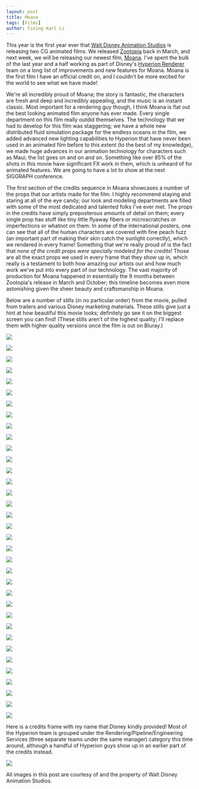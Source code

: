 ```yaml
---
layout: post
title: Moana
tags: [Films]
author: Yining Karl Li
---
```


This year is the first year ever that [Walt Disney Animation Studios](http://www.disneyanimation.com/) is releasing two CG animated films. We released [Zootopia](http://www.disneyanimation.com/projects/moanaopia) back in March, and next week, we will be releasing our newest film, [Moana](http://www.disneyanimation.com/projects/moana). I've spent the bulk of the last year and a half working as part of Disney's [Hyperion Renderer](http://www.disneyanimation.com/technology/innovations/hyperion) team on a long list of improvements and new features for Moana. Moana is the first film I have an official credit on, and I couldn't be more excited for the world to see what we have made!

We're all incredibly proud of Moana; the story is fantastic, the characters are fresh and deep and incredibly appealing, and the music is an instant classic. Most important for a rendering guy though, I think Moana is flat out the best looking animated film anyone has ever made. Every single department on this film really outdid themselves. The technology that we had to develop for this film was staggering; we have a whole new distributed fluid simulation package for the endless oceans in the film, we added advanced new lighting capabilities to Hyperion that have never been used in an animated film before to this extent (to the best of my knowledge), we made huge advances in our animation technology for characters such as Maui; the list goes on and on and on. Something like over 85% of the shots in this movie have significant FX work in them, which is unheard of for animated features. We are going to have a lot to show at the next SIGGRAPH conference.

The first section of the credits sequence in Moana showcases a number of the props that our artists made for the film. I highly recommend staying and staring at all of the eye candy; our look and modeling departments are filled with some of the most dedicated and talented folks I've ever met. The props in the credits have simply preposterous amounts of detail on them; every single prop has stuff like tiny little flyaway fibers or microscratches or imperfections or whatnot on them. In some of the international posters, one can see that all of the human characters are covered with fine peach fuzz (an important part of making their skin catch the sunlight correctly), which we rendered in every frame! Something that we're really proud of is the fact that _none of the credit props were specially modeled for the credits_! Those are all the exact props we used in every frame that they show up in, which really is a testament to both how amazing our artists our and how much work we've put into every part of our technology. The vast majority of production for Moana happened in essentially the 9 months between Zootopia's release in March and October; this timeline becomes even more astonishing given the sheer beauty and craftsmanship in Moana.

Below are a number of stills (in no particular order) from the movie, pulled from trailers and various Disney marketing materials. These stills give just a hint at how beautiful this movie looks; definitely go see it on the biggest screen you can find! (These stills aren't of the highest quality; I'll replace them with higher quality versions once the film is out on Bluray.)

[![]({{site.url}}/content/images/2016/Nov/preview/WAKA_01.jpg)]({{site.url}}/content/images/2016/Nov/WAKA_01.png)

[![]({{site.url}}/content/images/2016/Nov/preview/WAKA_20.jpg)]({{site.url}}/content/images/2016/Nov/WAKA_20.png)

[![]({{site.url}}/content/images/2016/Nov/preview/WAKA_12.jpg)]({{site.url}}/content/images/2016/Nov/WAKA_12.png)

[![]({{site.url}}/content/images/2016/Nov/preview/WAKA_14.jpg)]({{site.url}}/content/images/2016/Nov/WAKA_14.png)

[![]({{site.url}}/content/images/2016/Nov/preview/WAKA_13.jpg)]({{site.url}}/content/images/2016/Nov/WAKA_13.png)

[![]({{site.url}}/content/images/2016/Nov/preview/WAKA_04.jpg)]({{site.url}}/content/images/2016/Nov/WAKA_04.png)

[![]({{site.url}}/content/images/2016/Nov/preview/WAKA_05.jpg)]({{site.url}}/content/images/2016/Nov/WAKA_05.png)

[![]({{site.url}}/content/images/2016/Nov/preview/WAKA_06.jpg)]({{site.url}}/content/images/2016/Nov/WAKA_06.png)

[![]({{site.url}}/content/images/2016/Nov/preview/WAKA_07.jpg)]({{site.url}}/content/images/2016/Nov/WAKA_07.png)

[![]({{site.url}}/content/images/2016/Nov/preview/WAKA_08.jpg)]({{site.url}}/content/images/2016/Nov/WAKA_08.png)

[![]({{site.url}}/content/images/2016/Nov/preview/WAKA_10.jpg)]({{site.url}}/content/images/2016/Nov/WAKA_10.png)

[![]({{site.url}}/content/images/2016/Nov/preview/WAKA_11.jpg)]({{site.url}}/content/images/2016/Nov/WAKA_11.png)

[![]({{site.url}}/content/images/2016/Nov/preview/WAKA_09.jpg)]({{site.url}}/content/images/2016/Nov/WAKA_09.png)

[![]({{site.url}}/content/images/2016/Nov/preview/WAKA_03.jpg)]({{site.url}}/content/images/2016/Nov/WAKA_03.png)

[![]({{site.url}}/content/images/2016/Nov/preview/WAKA_02.jpg)]({{site.url}}/content/images/2016/Nov/WAKA_02.png)

[![]({{site.url}}/content/images/2016/Nov/preview/WAKA_16.jpg)]({{site.url}}/content/images/2016/Nov/WAKA_16.png)

[![]({{site.url}}/content/images/2016/Nov/preview/WAKA_17.jpg)]({{site.url}}/content/images/2016/Nov/WAKA_17.png)

[![]({{site.url}}/content/images/2016/Nov/preview/WAKA_19.jpg)]({{site.url}}/content/images/2016/Nov/WAKA_19.png)

[![]({{site.url}}/content/images/2016/Nov/preview/WAKA_35.jpg)]({{site.url}}/content/images/2016/Nov/WAKA_35.png)

[![]({{site.url}}/content/images/2016/Nov/preview/WAKA_21.jpg)]({{site.url}}/content/images/2016/Nov/WAKA_21.png)

[![]({{site.url}}/content/images/2016/Nov/preview/WAKA_22.jpg)]({{site.url}}/content/images/2016/Nov/WAKA_22.png)

[![]({{site.url}}/content/images/2016/Nov/preview/WAKA_23.jpg)]({{site.url}}/content/images/2016/Nov/WAKA_23.png)

[![]({{site.url}}/content/images/2016/Nov/preview/WAKA_24.jpg)]({{site.url}}/content/images/2016/Nov/WAKA_24.png)

[![]({{site.url}}/content/images/2016/Nov/preview/WAKA_25.jpg)]({{site.url}}/content/images/2016/Nov/WAKA_25.png)

[![]({{site.url}}/content/images/2016/Nov/preview/WAKA_26.jpg)]({{site.url}}/content/images/2016/Nov/WAKA_26.png)

[![]({{site.url}}/content/images/2016/Nov/preview/WAKA_27.jpg)]({{site.url}}/content/images/2016/Nov/WAKA_27.png)

[![]({{site.url}}/content/images/2016/Nov/preview/WAKA_28.jpg)]({{site.url}}/content/images/2016/Nov/WAKA_28.png)

[![]({{site.url}}/content/images/2016/Nov/preview/WAKA_29.jpg)]({{site.url}}/content/images/2016/Nov/WAKA_29.png)

[![]({{site.url}}/content/images/2016/Nov/preview/WAKA_30.jpg)]({{site.url}}/content/images/2016/Nov/WAKA_30.png)

[![]({{site.url}}/content/images/2016/Nov/preview/WAKA_31.jpg)]({{site.url}}/content/images/2016/Nov/WAKA_31.png)

[![]({{site.url}}/content/images/2016/Nov/preview/WAKA_32.jpg)]({{site.url}}/content/images/2016/Nov/WAKA_32.png)

[![]({{site.url}}/content/images/2016/Nov/preview/WAKA_15.jpg)]({{site.url}}/content/images/2016/Nov/WAKA_15.png)

[![]({{site.url}}/content/images/2016/Nov/preview/WAKA_33.jpg)]({{site.url}}/content/images/2016/Nov/WAKA_33.png)

[![]({{site.url}}/content/images/2016/Nov/preview/WAKA_34.jpg)]({{site.url}}/content/images/2016/Nov/WAKA_34.png)

[![]({{site.url}}/content/images/2016/Nov/preview/WAKA_18.jpg)]({{site.url}}/content/images/2016/Nov/WAKA_18.png)

Here is a credits frame with my name that Disney kindly provided! Most of the Hyperion team is grouped under the Rendering/Pipeline/Engineering Services (three separate teams under the same manager) category this time around, although a handful of Hyperion guys show up in an earlier part of the credits instead.

[![]({{site.url}}/content/images/2016/Nov/preview/WAKA_credits.png)]({{site.url}}/content/images/2016/Nov/WAKA_credits.png)

All images in this post are courtesy of and the property of Walt Disney Animation Studios.
